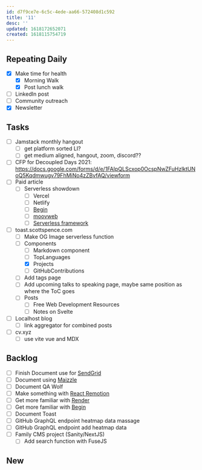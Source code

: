 ```yaml
---
id: d7f9ce7e-6c5c-4ede-aa66-572408d1c592
title: '11'
desc: ''
updated: 1618172652071
created: 1618115754719
---
```


## Repeating Daily

- [x] Make time for health
  - [x] Morning Walk
  - [x] Post lunch walk
- [ ] LinkedIn post
- [ ] Community outreach
- [x] Newsletter

## Tasks

- [ ] Jamstack monthly hangout
  - [ ] get platform sorted LI?
  - [ ] get medium aligned, hangout, zoom, discord??
- [ ] CFP for Decoupled Days 2021:
      https://docs.google.com/forms/d/e/1FAIpQLScxop0OcspNwZFuHzlktUNoQ5Kqdmwugv79FhMiNo4zZBvfAQ/viewform
- [ ] Paid article
  - [ ] Serverless showdown
    - [ ] Vercel
    - [ ] Netlify
    - [ ] [Begin]
    - [ ] [moovweb]
    - [ ] [Serverless framework]
- [ ] toast.scottspence.com
  - [ ] Make OG Image serverless function
  - [ ] Components
    - [ ] Markdown component
    - [ ] TopLanguages
    - [x] Projects
    - [ ] GitHubContributions
  - [ ] Add tags page
  - [ ] Add upcoming talks to speaking page, maybe same position as
        where the ToC goes
  - [ ] Posts
    - [ ] Free Web Development Resources
    - [ ] Notes on Svelte
- [ ] Localhost blog
  - [ ] link aggregator for combined posts
- [ ] cv.xyz
  - [ ] use vite vue and MDX

## Backlog

- [ ] Finish Document use for [SendGrid]
- [ ] Document using [Maizzle]
- [ ] Document QA Wolf
- [ ] Make something with [React Remotion]
- [ ] Get more familiar with [Render]
- [ ] Get more familiar with [Begin]
- [ ] Document Toast
- [ ] GitHub GraphQL endpoint heatmap data massage
- [ ] GitHub GraphQL endpoint add heatmap data
- [ ] Family CMS project (Sanity/NextJS)
  - [ ] Add search function with FuseJS

## New

<!-- Links -->

[react remotion]:
  https://twitter.com/JNYBGR/status/1358824089960542208
[maizzle]: https://maizzle.com/
[sendgrid]: https://app.sendgrid.com
[render]: https://render.com/
[begin]: https://begin.com/
[invoice sitepoint]: https://www.sitepoint.com/write-for-us/
[moovweb]: https://www.moovweb.com/
[serverless framework]: https://www.serverless.com/
